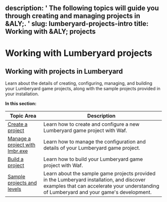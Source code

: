 description: ' The following topics will guide you through creating and managing projects
  in &ALY;. '
slug: lumberyard-projects-intro
title: Working with &ALY; projects
---
# Working with Lumberyard projects<a name="lumberyard-projects-intro"></a>

## Working with projects in Lumberyard<a name="ly-projects-intro"></a>

Learn about the details of creating, configuring, managing, and building your Lumberyard game projects, along with the sample projects provided in your installation\.


**In this section:**  

| Topic Area | Description | 
| --- | --- | 
| [Create a project](configurator-intro.md) | Learn how to create and configure a new Lumberyard game project with Waf\. | 
| [Manage a project with lmbr\.exe](lmbr-exe.md) | Learn how to manage the configuration and details of your Lumberyard game project\. | 
| [Build a project](game-build-intro.md) | Learn how to build your Lumberyard game project with Waf\. | 
| [Sample projects and levels](sample-projects-levels-intro.md) | Learn about the sample game projects provided in the Lumberyard installation, and discover examples that can accelerate your understanding of Lumberyard and your game's development\. | 